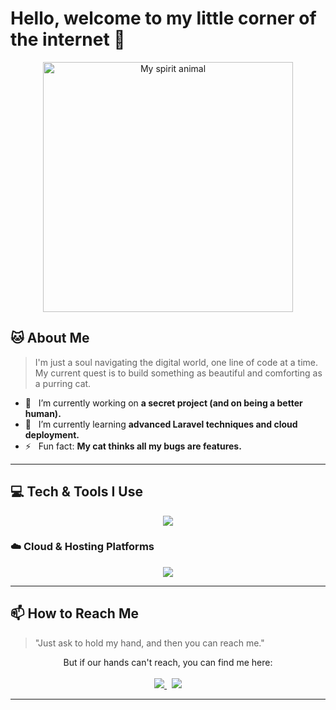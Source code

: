 # Hello, welcome to my little corner of the internet 👋

<p align="center">
  <img src="https://github.com/Aku-Mars/Aku-Mars/assets/76494850/93e45589-3318-4f74-9c60-ec9c954101b9" width="400px" alt="My spirit animal">
</p>

## 🐱 About Me

> I'm just a soul navigating the digital world, one line of code at a time. My current quest is to build something as beautiful and comforting as a purring cat.

- 🔭 &nbsp; I’m currently working on **a secret project (and on being a better human).**
- 🌱 &nbsp; I’m currently learning **advanced Laravel techniques and cloud deployment.**
- ⚡ &nbsp; Fun fact: **My cat thinks all my bugs are features.**

---

## 💻 Tech & Tools I Use

<p align="center">
  <a href="https://skillicons.dev">
    <img src="https://skillicons.dev/icons?i=php,laravel,js,react,nodejs,html,css,vscode,figma" />
  </a>
</p>

### ☁️ Cloud & Hosting Platforms

<p align="center">
  <a href="https://skillicons.dev">
    <img src="https://skillicons.dev/icons?i=gcp,aws,azure" />
  </a>
</p>

---

## 📫 How to Reach Me

> "Just ask to hold my hand, and then you can reach me."

<p align="center">
  But if our hands can't reach, you can find me here: <br><br>
  <a href="https://instagram.com/m_arifin_syam">
    <img src="https://img.shields.io/badge/Instagram-E4405F?style=for-the-badge&logo=instagram&logoColor=white" />
  </a>
  &nbsp;
  <a href="mailto:marifinsyam73@gmail.com">
    <img src="https://img.shields.io/badge/Gmail-D14836?style=for-the-badge&logo=gmail&logoColor=white" />
  </a>
</p>

---
